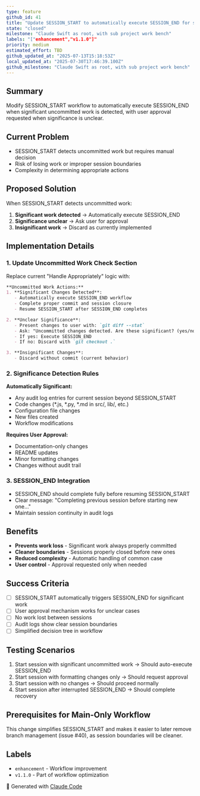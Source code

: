 ```yaml
---
type: feature
github_id: 41
title: "Update SESSION_START to automatically execute SESSION_END for significant uncommitted work"
state: "closed"
milestone: "Claude Swift as root, with sub project work bench"
labels: "["enhancement","v1.1.0"]"
priority: medium
estimated_effort: TBD
github_updated_at: "2025-07-13T15:18:53Z"
local_updated_at: "2025-07-30T17:46:39.100Z"
github_milestone: "Claude Swift as root, with sub project work bench"
---
```


## Summary
Modify SESSION_START workflow to automatically execute SESSION_END when significant uncommitted work is detected, with user approval requested when significance is unclear.

## Current Problem
- SESSION_START detects uncommitted work but requires manual decision
- Risk of losing work or improper session boundaries
- Complexity in determining appropriate actions

## Proposed Solution
When SESSION_START detects uncommitted work:
1. **Significant work detected** → Automatically execute SESSION_END
2. **Significance unclear** → Ask user for approval
3. **Insignificant work** → Discard as currently implemented

## Implementation Details

### 1. Update Uncommitted Work Check Section
Replace current "Handle Appropriately" logic with:
```markdown
**Uncommitted Work Actions:**
1. **Significant Changes Detected**:
   - Automatically execute SESSION_END workflow
   - Complete proper commit and session closure
   - Resume SESSION_START after SESSION_END completes

2. **Unclear Significance**:
   - Present changes to user with: `git diff --stat`
   - Ask: "Uncommitted changes detected. Are these significant? (yes/no)"
   - If yes: Execute SESSION_END
   - If no: Discard with `git checkout .`

3. **Insignificant Changes**:
   - Discard without commit (current behavior)
```

### 2. Significance Detection Rules
**Automatically Significant:**
- Any audit log entries for current session beyond SESSION_START
- Code changes (*.js, *.py, *.md in src/, lib/, etc.)
- Configuration file changes
- New files created
- Workflow modifications

**Requires User Approval:**
- Documentation-only changes
- README updates
- Minor formatting changes
- Changes without audit trail

### 3. SESSION_END Integration
- SESSION_END should complete fully before resuming SESSION_START
- Clear message: "Completing previous session before starting new one..."
- Maintain session continuity in audit logs

## Benefits
- **Prevents work loss** - Significant work always properly committed
- **Cleaner boundaries** - Sessions properly closed before new ones
- **Reduced complexity** - Automatic handling of common case
- **User control** - Approval requested only when needed

## Success Criteria
- [ ] SESSION_START automatically triggers SESSION_END for significant work
- [ ] User approval mechanism works for unclear cases
- [ ] No work lost between sessions
- [ ] Audit logs show clear session boundaries
- [ ] Simplified decision tree in workflow

## Testing Scenarios
1. Start session with significant uncommitted work → Should auto-execute SESSION_END
2. Start session with formatting changes only → Should request approval
3. Start session with no changes → Should proceed normally
4. Start session after interrupted SESSION_END → Should complete recovery

## Prerequisites for Main-Only Workflow
This change simplifies SESSION_START and makes it easier to later remove branch management (issue #40), as session boundaries will be cleaner.

## Labels
- `enhancement` - Workflow improvement
- `v1.1.0` - Part of workflow optimization

🤖 Generated with [Claude Code](https://claude.ai/code)
